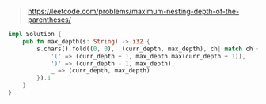 > https://leetcode.com/problems/maximum-nesting-depth-of-the-parentheses/

``` rust
impl Solution {
    pub fn max_depth(s: String) -> i32 {
        s.chars().fold((0, 0), |(curr_depth, max_depth), ch| match ch {
            '(' => (curr_depth + 1, max_depth.max(curr_depth + 1)),
            ')' => (curr_depth - 1, max_depth),
            _ => (curr_depth, max_depth)
        }).1
    }
}
```